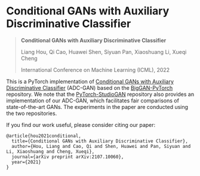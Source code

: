 # Conditional GANs with Auxiliary Discriminative Classifier

> **Conditional GANs with Auxiliary Discriminative Classifier**
>
> Liang Hou, Qi Cao, Huawei Shen, Siyuan Pan, Xiaoshuang Li, Xueqi Cheng
>
> International Conference on Machine Learning (ICML), 2022

This is a PyTorch implementation of [Conditional GANs with Auxiliary Discriminative Classifier](https://arxiv.org/abs/2107.10060) (ADC-GAN) based on the [BigGAN-PyTorch](https://github.com/ajbrock/BigGAN-PyTorch) repository. We note that the [PyTorch-StudioGAN](https://github.com/POSTECH-CVLab/PyTorch-StudioGAN) repository also provides an implementation of our ADC-GAN, which facilitates fair comparisons of state-of-the-art GANs. The experiments in the paper are conducted using the two repositories.


If you find our work useful, please consider citing our paper:
```
@article{hou2021conditional,
  title={Conditional GANs with Auxiliary Discriminative Classifier},
  author={Hou, Liang and Cao, Qi and Shen, Huawei and Pan, Siyuan and Li, Xiaoshuang and Cheng, Xueqi},
  journal={arXiv preprint arXiv:2107.10060},
  year={2021}
}
```
